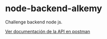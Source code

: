 # node-backend-alkemy
Challenge backend node js.

[Ver documentación de la API en postman](https://documenter.getpostman.com/view/17861257/UzJFvdtH)
